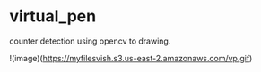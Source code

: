 # virtual_pen
counter detection using opencv to drawing.


!(image)(https://myfilesvish.s3.us-east-2.amazonaws.com/vp.gif)
